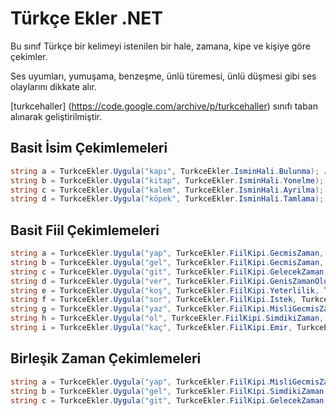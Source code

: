 # Türkçe Ekler .NET

Bu sınıf Türkçe bir kelimeyi istenilen bir hale, zamana, kipe ve kişiye göre çekimler.

Ses uyumları, yumuşama, benzeşme, ünlü türemesi, ünlü düşmesi gibi ses olaylarını dikkate alır.

[turkcehaller] (https://code.google.com/archive/p/turkcehaller) sınıfı taban alınarak geliştirilmiştir.

## Basit İsim Çekimlemeleri
```C#
string a = TurkceEkler.Uygula("kapı", TurkceEkler.IsminHali.Bulunma); // kapıda
string b = TurkceEkler.Uygula("kitap", TurkceEkler.IsminHali.Yonelme); // kitaba
string c = TurkceEkler.Uygula("kalem", TurkceEkler.IsminHali.Ayrilma); // kalemden
string d = TurkceEkler.Uygula("köpek", TurkceEkler.IsminHali.Tamlama); // köpeğin
```

## Basit Fiil Çekimlemeleri
```C#
string a = TurkceEkler.Uygula("yap", TurkceEkler.FiilKipi.GecmisZaman, TurkceEkler.Kisiler.BirinciTekil); // yaptım
string b = TurkceEkler.Uygula("gel", TurkceEkler.FiilKipi.GecmisZaman, TurkceEkler.Kisiler.UcuncuCogul); // geldik
string c = TurkceEkler.Uygula("git", TurkceEkler.FiilKipi.GelecekZaman, TurkceEkler.Kisiler.BirinciTekil); // gideceğim
string d = TurkceEkler.Uygula("ver", TurkceEkler.FiilKipi.GenisZamanOlumsuz, TurkceEkler.Kisiler.IkinciTekil); // yapmazsın
string e = TurkceEkler.Uygula("koş", TurkceEkler.FiilKipi.Yeterlilik, TurkceEkler.Kisiler.UcuncuCogul); // koşabilirler
string f = TurkceEkler.Uygula("sor", TurkceEkler.FiilKipi.Istek, TurkceEkler.Kisiler.IkinciTekil); // sorsan
string g = TurkceEkler.Uygula("yaz", TurkceEkler.FiilKipi.MisliGecmisZamanOlumsuz, TurkceEkler.Kisiler.UcuncuTekil); // yazmamış
string h = TurkceEkler.Uygula("ol", TurkceEkler.FiilKipi.SimdikiZaman, TurkceEkler.Kisiler.UcuncuCogul); // oluyoruz
string i = TurkceEkler.Uygula("kaç", TurkceEkler.FiilKipi.Emir, TurkceEkler.Kisiler.IkinciTekil); // kaçsın
```

## Birleşik Zaman Çekimlemeleri

```C#
string a = TurkceEkler.Uygula("yap", TurkceEkler.FiilKipi.MisliGecmisZaman, TurkceEkler.FiilKipi.GecmisZaman, TurkceEkler.Kisiler.BirinciTekil); // yapmıştım
string b = TurkceEkler.Uygula("gel", TurkceEkler.FiilKipi.SimdikiZaman, TurkceEkler.FiilKipi.MisliGecmisZaman, TurkceEkler.Kisiler.UcuncuCogul); // geliyormuşuz
string c = TurkceEkler.Uygula("git", TurkceEkler.FiilKipi.GelecekZaman, TurkceEkler.FiilKipi.GecmisZaman, TurkceEkler.Kisiler.BirinciTekil); // gidecektim
```


